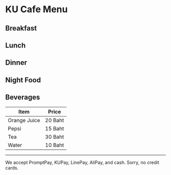 # KU Cafe Menu


## Breakfast


## Lunch


## Dinner


## Night Food


## Beverages
|     Item      |     Price     |
| ------------- | ------------- |
| Orange Juice  | 20 Baht       |
| Pepsi         | 15 Baht       |
| Tea           | 30 Baht       |
| Water         | 10 Baht       |


---

We accept PromptPay, KUPay, LinePay, AliPay, and cash. Sorry, no credit cards.
